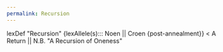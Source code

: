 ```yaml
---
permalink: Recursion
---
```

lexDef "Recursion" {lexAllele(s)::: Noen || Croen {post-annealment}} < A Return || N.B. "A Recursion of Oneness"



